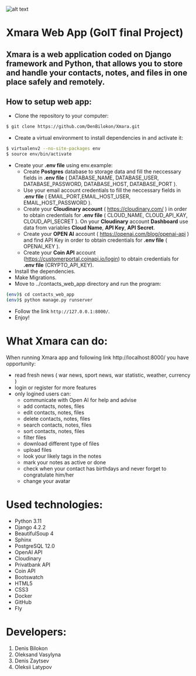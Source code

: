 
![alt text](https://raw.githubusercontent.com/DenBilokon/Xmara/main/contacts_web_app/users/static/users/img/logo-no-background_2.png)

# Xmara Web App (GoIT final Project)

## Xmara is a web application coded on Django framework and Python, that allows you to store and handle your contacts, notes, and files in one place safely and remotely.

## How to setup web app:

- Clone the repository to your computer:

```sh
$ git clone https://github.com/DenBilokon/Xmara.git

```

- Create a virtual environment to install dependencies in and activate it:

```sh
$ virtualenv2 --no-site-packages env
$ source env/bin/activate
```
- Create your **.env file** using env.example:
    - Create **Postgres** database to storage data and fill the neccessary fields in **.env file** ( DATABASE_NAME, DATABASE_USER, DATABASE_PASSWORD, DATABASE_HOST, DATABASE_PORT ).
    - Use your email account credentials to fill the neccessary fields in **.env file** ( EMAIL_PORT,EMAIL_HOST_USER, EMAIL_HOST_PASSWORD ).
    - Create your **Cloudinary account** ( https://cloudinary.com/ ) in order to obtain credentials for **.env file** ( CLOUD_NAME, CLOUD_API_KAY, CLOUD_API_SECRET ). On your **Cloudinary** account **Dashboard** use data from variables **Cloud Name**, **API Key**, **API Secret**.
    - Create your **OPEN AI** account ( https://openai.com/blog/openai-api ) and find API Key in order to obtain credentials for **.env file** ( OPENAI_KEY ).
    - Create your **Coin API** account (https://customerportal.coinapi.io/login) to obtain credentials for **.env file** (CRYPTO_API_KEY).
- Install the dependencies.
- Make Migrations.
- Move to ../contacts_web_app directory and run the program:

```sh
(env)$ cd contacts_web_app
(env)$ python manage.py runserver
```
- Follow the link  `http://127.0.0.1:8000/`.
- Enjoy!
# What Xmara can do:
When running Xmara app and following link http://localhost:8000/ you have opportunity:
- read fresh news ( war news, sport news, war statistic, weather, currency )
- login or register for more features
- only logined users can:
  - communicate with Open AI for help and advise
  - add contacts, notes, files
  - edit contacts, notes, files
  - delete contacts, notes, files
  - search contacts, notes, files
  - sort contacts, notes, files
  - filter files
  - download different type of files
  - upload files
  - look your likely tags in the notes
  - mark your notes as active or done
  - check when your contact has birthdays and never forget to congratulate him/her
  - change your avatar


# Used technologies:
- Python 3.11
- Django 4.2.2
- BeautifulSoup 4
- Sphinx
- PostgreSQL 12.0
- OpenAI API
- Cloudinary
- Privatbank API
- Coin API
- Bootswatch
- HTML5
- CSS3
- Docker
- GitHub
- Fly

# Developers:
1. Denis Bilokon
2. Oleksand Vasylyna
3. Denis Zaytsev
4. Oleksii Latypov
